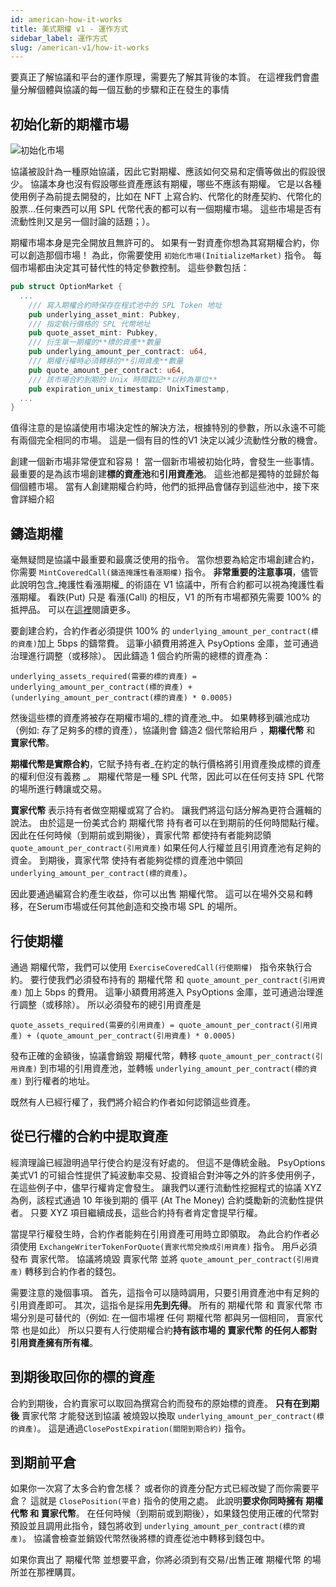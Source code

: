 ```yaml
---
id: american-how-it-works
title: 美式期權 v1 - 運作方式
sidebar_label: 運作方式
slug: /american-v1/how-it-works
---
```


要真正了解協議和平台的運作原理，需要先了解其背後的本質。 在這裡我們會盡量分解個體與協議的每一個互動的步驟和正在發生的事情

## 初始化新的期權市場
![初始化市場](/img/how-it-works/initialize_market_page.png)

協議被設計為一種原始協議，因此它對期權、應該如何交易和定價等做出的假設很少。 協議本身也沒有假設哪些資產應該有期權，哪些不應該有期權。 它是以各種使用例子為前提去開發的，比如在 NFT 上寫合約、代幣化的財產契約、代幣化的股票…任何東西可以用 SPL 代幣代表的都可以有一個期權市場。 這些市場是否有流動性則又是另一個討論的話題；）。

期權市場本身是完全開放且無許可的。 如果有一對資產你想為其寫期權合約，你可以創造那個市場！ 為此，你需要使用 `初始化市場(InitializeMarket)` 指令。 每個市場都由決定其可替代性的特定參數控制。 這些參數包括：

````Rust
pub struct OptionMarket {
  ...
    /// 寫入期權合約時保存在程式池中的 SPL Token 地址
    pub underlying_asset_mint: Pubkey,
    /// 指定執行價格的 SPL 代幣地址
    pub quote_asset_mint: Pubkey,
    /// 衍生單一期權的**標的資產**數量
    pub underlying_amount_per_contract: u64,
    /// 期權行權時必須轉移的**引用資產**數量
    pub quote_amount_per_contract: u64,
    /// 該市場合約到期的 Unix 時間戳記**以秒為單位**
    pub expiration_unix_timestamp: UnixTimestamp,
  ...
}
````

值得注意的是協議使用市場決定性的解決方法，根據特別的參數，所以永遠不可能有兩個完全相同的市場。 這是一個有目的性的V1 決定以減少流動性分散的機會。

創建一個新市場非常便宜和容易！ 當一個新市場被初始化時，會發生一些事情。 最重要的是為該市場創建**標的資產池**和**引用資產池**。 這些池都是獨特的並歸於每個個體市場。 當有人創建期權合約時，他們的抵押品會儲存到這些池中，接下來會詳細介紹

## 鑄造期權
<!-- TODO show image of mint component -->

毫無疑問是協議中最重要和最廣泛使用的指令。 當你想要為給定市場創建合約，你需要 `MintCoveredCall(鑄造掩護性看漲期權)` 指令。 **非常重要的注意事項**，儘管此說明包含_掩護性看漲期權_ 的術語在 V1 協議中，所有合約都可以視為掩護性看漲期權。 看跌(Put) 只是 看漲(Call) 的相反，V1 的所有市場都預先需要 100% 的抵押品。 可以在[這裡](./arch-put-call.md)閱讀更多。

要創建合約，合約作者必須提供 100% 的 `underlying_amount_per_contract(標的資產)`加上 5bps 的鑄幣費。 這筆小額費用將進入 PsyOptions 金庫，並可通過治理進行調整（或移除）。 因此鑄造 1 個合約所需的總標的資產為：

`underlying_assets_required(需要的標的資產) = underlying_amount_per_contract(標的資產) + (underlying_amount_per_contract(標的資產) * 0.0005)`

然後這些標的資產將被存在期權市場的_標的資產池_中。 如果轉移到礦池成功（例如: 存了足夠多的標的資產），協議則會 鑄造2 個代幣給用戶 ，**期權代幣** 和 **賣家代幣**。

**期權代幣是實際合約**，它賦予持有者_在約定的執行價格將引用資產換成標的資產的權利但沒有義務 _。 期權代幣是一種 SPL 代幣，因此可以在任何支持 SPL 代幣的場所進行轉讓或交易。

**賣家代幣** 表示持有者做空期權或寫了合約。 讓我們將這句話分解為更符合邏輯的說法。 由於這是一份美式合約 期權代幣 持有者可以在到期前的任何時間點行權。 因此在任何時候（到期前或到期後），賣家代幣 都使持有者能夠認領`quote_amount_per_contract(引用資產)` 如果任何人行權並且引用資產池有足夠的資金。 到期後，賣家代幣 使持有者能夠從標的資產池中領回 `underlying_amount_per_contract(標的資產)`。

因此要通過編寫合約產生收益，你可以出售 期權代幣。 這可以在場外交易和轉移，在Serum市場或任何其他創造和交換市場 SPL 的場所。

## 行使期權
<!-- TODO image of the exercise row -->

通過 期權代幣，我們可以使用 `ExerciseCoveredCall(行使期權)
` 指令來執行合約。 要行使我們必須發布持有的 期權代幣 和 `quote_amount_per_contract(引用資產)` 加上 5bps 的費用。 這筆小額費用將進入 PsyOptions 金庫，並可通過治理進行調整（或移除）。 所以必須發布的總引用資產是

`quote_assets_required(需要的引用資產) = quote_amount_per_contract(引用資產) + (quote_amount_per_contract(引用資產) * 0.0005)`

發布正確的金額後，協議會銷毀 期權代幣，轉移 `quote_amount_per_contract(引用資產)` 到市場的引用資產池，並轉帳 `underlying_amount_per_contract(標的資產)` 到行權者的地址。


既然有人已經行權了，我們將介紹合約作者如何認領這些資產。

## 從已行權的合約中提取資產
<!-- TODO image of a imbalanced pools -->

經濟理論已經證明過早行使合約是沒有好處的。 但這不是傳統金融。 PsyOptions 美式V1 的可組合性提供了純波動率交易、投資組合對沖等之外的許多使用例子，在這些例子中，儘早行權肯定會發生。 讓我們以運行流動性挖掘程式的協議 XYZ 為例，該程式通過 10 年後到期的 價平 (At The Money) 合約獎勵新的流動性提供者。 只要 XYZ 項目繼續成長，這些合約持有者肯定會提早行權。

當提早行權發生時，合約作者能夠在引用資產可用時立即領取。 為此合約作者必須使用 `ExchangeWriterTokenForQuote(賣家代幣兌換成引用資產)` 指令。 用戶必須發布 賣家代幣。 協議將燒毀 賣家代幣 並將 `quote_amount_per_contract(引用資產)` 轉移到合約作者的錢包。

需要注意的幾個事項。 首先，這指令可以隨時調用，只要引用資產池中有足夠的引用資產即可。 其次，這指令是採用**先到先得**。 所有的 期權代幣 和 賣家代幣 市場分別是可替代的（例如: 在一個市場裡 任何 期權代幣 都與另一個相同， 賣家代幣 也是如此） 所以只要有人行使期權合約**持有該市場的 賣家代幣 的任何人都對引用資產擁有所有權**。

## 到期後取回你的標的資產
<!-- TODO image of full underlying asset pool, no quote -->

合約到期後，合約賣家可以取回為撰寫合約而發布的原始標的資產。 **只有在到期後** 賣家代幣 才能發送到協議 被燒毀以換取 `underlying_amount_per_contract(標的資產)`。 這是通過`ClosePostExpiration(關閉到期合約)` 指令。

## 到期前平倉

如果你一次寫了太多合約會怎樣？ 或者你的資產分配方式已經改變了而你需要平倉？ 這就是 `ClosePosition(平倉)` 指令的使用之處。 此說明**要求你同時擁有 期權代幣 和 賣家代幣**。 在任何時候（到期前或到期後），如果錢包使用正確的代幣對預設並且調用此指令，錢包將收到 `underlying_amount_per_contract(標的資產)`。 協議會檢查並銷毀代幣然後將標的資產從池中轉移到錢包中。

如果你賣出了 期權代幣 並想要平倉，你將必須到有交易/出售正確 期權代幣 的場所並在那裡購買。
